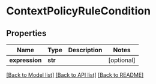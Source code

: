 # ContextPolicyRuleCondition

## Properties
Name | Type | Description | Notes
------------ | ------------- | ------------- | -------------
**expression** | **str** |  | [optional] 

[[Back to Model list]](../README.md#documentation-for-models) [[Back to API list]](../README.md#documentation-for-api-endpoints) [[Back to README]](../README.md)

